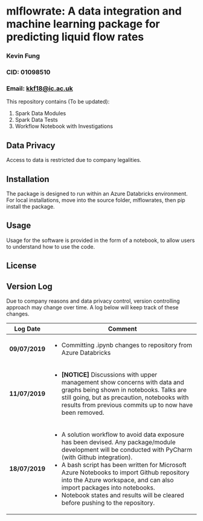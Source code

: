 # mlflowrate: A data integration and machine learning package for predicting liquid flow rates
### Kevin Fung
### CID: 01098510
### Email: kkf18@ic.ac.uk

This repository contains (To be updated):
1. Spark Data Modules
2. Spark Data Tests
3. Workflow Notebook with Investigations

## Data Privacy
Access to data is restricted due to company legalities.

## Installation
The package is designed to run within an Azure Databricks environment.
For local installations, move into the source folder, mlflowrates, then pip install the package.

## Usage
Usage for the software is provided in the form of a notebook, to allow users to understand how to use the code.

## License


## Version Log
Due to company reasons and data privacy control, version controlling approach may change over time. 
A log below will keep track of these changes.

| Log Date  | Comment |
| ------------- | ------------- |
| **09/07/2019** | <ul><li>Committing .ipynb changes to repository from Azure Databricks</li></ul> |
| **11/07/2019** | <ul><li>**[NOTICE]** Discussions with upper management show concerns with data and graphs being shown in notebooks. Talks are still going, but as precaution, notebooks with results from previous commits up to now have been removed.</li></ul> |
| **18/07/2019** | <ul><li>A solution workflow to avoid data exposure has been devised. Any package/module development will be conducted with PyCharm (with Github integration). </li><li>A bash script has been written for Microsoft Azure Notebooks to import Github repository into the Azure workspace, and can also import packages into notebooks.</li><li>Notebook states and results will be cleared before pushing to the repository.</li></ul> |
